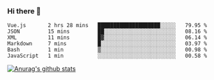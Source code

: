 ### Hi there 👋



<!--
**webB1an/webB1an** is a ✨ _special_ ✨ repository because its `README.md` (this file) appears on your GitHub profile.

Here are some ideas to get you started:

- 🔭 I’m currently working on ...
- 🌱 I’m currently learning ...
- 👯 I’m looking to collaborate on ...
- 🤔 I’m looking for help with ...
- 💬 Ask me about ...
- 📫 How to reach me: ...
- 😄 Pronouns: ...
- ⚡ Fun fact: ...
-->

<!--START_SECTION:waka-->

```text
Vue.js       2 hrs 28 mins   ████████████████████░░░░░   79.95 %
JSON         15 mins         ██░░░░░░░░░░░░░░░░░░░░░░░   08.16 %
XML          11 mins         █▓░░░░░░░░░░░░░░░░░░░░░░░   06.14 %
Markdown     7 mins          █░░░░░░░░░░░░░░░░░░░░░░░░   03.97 %
Bash         1 min           ▒░░░░░░░░░░░░░░░░░░░░░░░░   00.98 %
JavaScript   1 min           ░░░░░░░░░░░░░░░░░░░░░░░░░   00.58 %
```

<!--END_SECTION:waka-->


[![Anurag's github stats](https://github-readme-stats.vercel.app/api?username=webB1an&show_icons=true&theme=radical)](https://github.com/anuraghazra/github-readme-stats)

